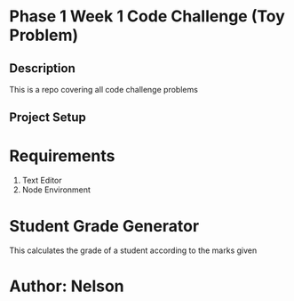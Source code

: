 # Phase 1 Week 1 Code Challenge (Toy Problem)

## Description

This is a repo covering all code challenge problems

## Project Setup

# Requirements

1. Text Editor
2. Node Environment

# Student Grade Generator

This calculates the grade of a student according to the marks given

# Author: Nelson
